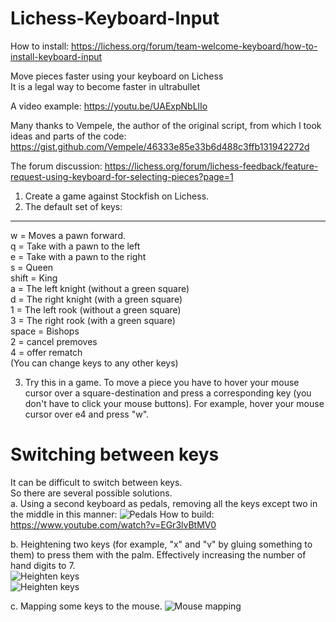 # Lichess-Keyboard-Input

How to install: https://lichess.org/forum/team-welcome-keyboard/how-to-install-keyboard-input

Move pieces faster using your keyboard on Lichess <br />
It is a legal way to become faster in ultrabullet

A video example: https://youtu.be/UAExpNbLlIo

Many thanks to Vempele, the author of the original script, from which I took ideas and parts of the code: https://gist.github.com/Vempele/46333e85e33b6d488c3ffb131942272d

The forum discussion: https://lichess.org/forum/lichess-feedback/feature-request-using-keyboard-for-selecting-pieces?page=1

<!--
# How to use
1. Install Tampermonkey: https://chrome.google.com/webstore/detail/tampermonkey/dhdgffkkebhmkfjojejmpbldmpobfkfo?hl=en ![Install Tampermonkey](https://i.snag.gy/0WiDQN.jpg)
2. Copy the script from here (Copy the RAW paste data): https://pastebin.com/yZszPURF (Scroll to the bottom of the page). Or you can go to this page: https://pastebin.com/raw/yZszPURF and press Ctrl+A (Select all), Ctrl+C (Copy). ![Copy the script](https://i.snag.gy/g2IaXi.jpg)
3. Create a new script: ![Create a new script](https://i.snag.gy/J8uvQD.jpg)
4. In Tampermonkey delete everything from the new script and paste the code there: ![Paste the script](https://i.snag.gy/3l5fso.jpg)
5. Click save: ![Save](https://i.snag.gy/4TJ6QS.jpg) -->
1. Create a game against Stockfish on Lichess. 
2. The default set of keys:
___________________________
w     = Moves a pawn forward. <br />
q     = Take with a pawn to the left <br />
e     = Take with a pawn to the right <br />
s     = Queen <br />
shift = King <br />
a     = The left knight (without a green square) <br />
d     = The right knight (with a green square) <br />
1     = The left rook (without a green square) <br />
3     = The right rook (with a green square) <br />
space = Bishops <br />
2     = cancel premoves <br />
4     = offer rematch <br />
(You can change keys to any other keys) <br />

3. Try this in a game. To move a piece you have to hover your mouse cursor over a square-destination and press a corresponding key (you don't have to click your mouse buttons). For example, hover your mouse cursor over e4 and press "w". 
<!--
4. To change the keys, open the script (Tampermonkey icon, Dashboard, KeyboardLichessKeys), and find this part in the beginning: 
![Keys](https://i.snag.gy/admb3S.jpg)
There you can change the keys and click "Save"-->

# Switching between keys
It can be difficult to switch between keys. <br />
So there are several possible solutions. <br />
a. Using a second keyboard as pedals, removing all the keys except two in the middle in this manner: ![Pedals](https://i2.wp.com/www.synthtopia.com/wp-content/uploads/2018/10/usb-foot-switch-computer-keyboard-e1539127171568.jpg)
How to build: https://www.youtube.com/watch?v=EGr3lvBtMV0 <br />

b. Heightening two keys (for example, "x" and "v" by gluing something to them) to press them with the palm. Effectively increasing the number of hand digits to 7. <br />
![Heighten keys](https://i.snag.gy/S8JfLl.jpg) <br />
![Heighten keys](https://i.snag.gy/YcQZyg.jpg) <br />

c. Mapping some keys to the mouse. ![Mouse mapping](https://i.ytimg.com/vi/duKTSAMomo4/maxresdefault.jpg)
